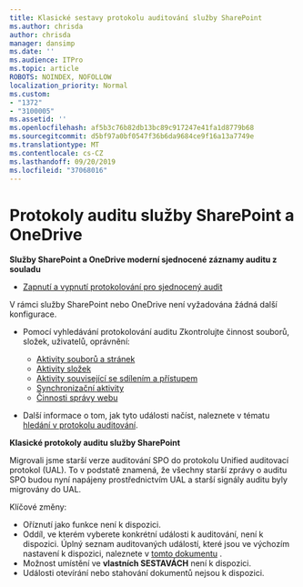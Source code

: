 ```yaml
---
title: Klasické sestavy protokolu auditování služby SharePoint
ms.author: chrisda
author: chrisda
manager: dansimp
ms.date: ''
ms.audience: ITPro
ms.topic: article
ROBOTS: NOINDEX, NOFOLLOW
localization_priority: Normal
ms.custom:
- "1372"
- "3100005"
ms.assetid: ''
ms.openlocfilehash: af5b3c76b82db13bc89c917247e41fa1d8779b68
ms.sourcegitcommit: d5bf97a0bf0547f36b6da9684ce9f16a13a7749e
ms.translationtype: MT
ms.contentlocale: cs-CZ
ms.lasthandoff: 09/20/2019
ms.locfileid: "37068016"
---
```

# <a name="sharepoint-and-onedrive-audit-logs"></a>Protokoly auditu služby SharePoint a OneDrive

**Služby SharePoint a OneDrive moderní sjednocené záznamy auditu z souladu**

- [Zapnutí a vypnutí protokolování pro sjednocený audit](https://docs.microsoft.com/office365/securitycompliance/turn-audit-log-search-on-or-off) 

V rámci služby SharePoint nebo OneDrive není vyžadována žádná další konfigurace.

- Pomocí vyhledávání protokolování auditu Zkontrolujte činnost souborů, složek, uživatelů, oprávnění:

    - [Aktivity souborů a stránek](https://docs.microsoft.com/office365/securitycompliance/search-the-audit-log-in-security-and-compliance)
    - [Aktivity složek](https://docs.microsoft.com/office365/securitycompliance/search-the-audit-log-in-security-and-compliance#folder-activities)
    - [Aktivity související se sdílením a přístupem](https://docs.microsoft.com/office365/securitycompliance/search-the-audit-log-in-security-and-compliance#sharing-and-access-request-activities)
    - [Synchronizační aktivity](https://docs.microsoft.com/office365/securitycompliance/search-the-audit-log-in-security-and-compliance#synchronization-activities)
    - [Činnosti správy webu](https://docs.microsoft.com/office365/securitycompliance/search-the-audit-log-in-security-and-compliance#site-administration-activities)
- Další informace o tom, jak tyto události načíst, naleznete v tématu [hledání v protokolu auditování](https://docs.microsoft.com/office365/securitycompliance/search-the-audit-log-in-security-and-compliance#search-the-audit-log).

**Klasické protokoly auditu služby SharePoint**

Migrovali jsme starší verze auditování SPO do protokolu Unified auditovací protokol (UAL). To v podstatě znamená, že všechny starší zprávy o auditu SPO budou nyní napájeny prostřednictvím UAL a starší signály auditu byly migrovány do UAL.

Klíčové změny:

- Oříznutí jako funkce není k dispozici.
- Oddíl, ve kterém vyberete konkrétní události k auditování, není k dispozici. Úplný seznam auditovaných událostí, které jsou ve výchozím nastavení k dispozici, naleznete v [tomto dokumentu](https://docs.microsoft.com/office365/securitycompliance/search-the-audit-log-in-security-and-compliance) .
- Možnost umístění ve **vlastních SESTAVÁCH** není k dispozici. 
- Události otevírání nebo stahování dokumentů nejsou k dispozici. 

